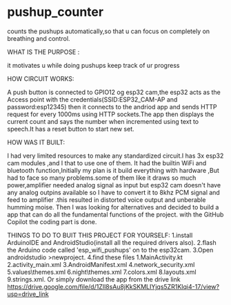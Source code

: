 # pushup_counter
counts the pushups automatically,so that u can focus on completely on breathing and control.

WHAT IS THE PURPOSE :

it motivates u while doing pushups 
keep track of ur progress

HOW CIRCUIT WORKS:

A push button is connected to GPIO12 og esp32 cam,the esp32 acts as the Access point with the credentials(SSID:ESP32_CAM-AP and password:esp12345)
then it connects to the andriod app and sends HTTP request for every 1000ms using HTTP sockets.The app then displays the current count and says the number when incremented using text to speech.It has a reset button to start new set.

HOW WAS IT BUILT:

I had  very limited resources to make any standardized circuit.I has 3x esp32 cam modules ,and I that to use one of them. It had the builtin WiFi and bluetooth function,Initially my plan is it build everything with hardware ,But had to face so many problems.some of them like it draws so much power,amplifier needed analog signal as input but esp32 cam doesn't have any analog outpins available so I have to convert it to 8khz PCM signal and feed to amplifier .this resulted in distorted voice output and unberable humming moise.
Then I was looking for alternatives and decided to build a app that can do all the fundamental functions of the project.
with the GitHub Copilot the coding part is done.

THINGS TO DO TO BUIT THIS PROJECT FOR YOURSELF:
1.install ArduinoIDE and AndroidStudio(install all the required drivers also).
2.flash the Arduino code called 'esp_wifi_pushups' on to the esp32cam. 
3.Open androidstudio >newproject.
4.find these files 1.MainActivity.kt 2.activity_main.xml 3.AndroidManifest.xml 4.network_security.xml 5.values\themes.xml 6.night\themes.xml 7.colors.xml 8.layouts.xml 9.strings.xml.
Or simply download the app from the drive link https://drive.google.com/file/d/1ZIl8sAu8jKkSKMLIYjqs5ZR1KIqi4-17/view?usp=drive_link
